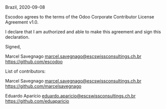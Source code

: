 Brazil, 2020-09-08

Escodoo agrees to the terms of the Odoo Corporate Contributor License Agreement v1.0.

I declare that I am authorized and able to make this agreement and sign this declaration.

Signed,

Marcel Savegnago marcel.savegnago@escswissconsultings.ch.br https://github.com/escodoo


List of contributors:

Marcel Savegnago marcel.savegnago@escswissconsultings.ch.br https://github.com/marcelsavegnago 

Eduardo Aparício eduardo.aparicio@escswissconsultings.ch.br https://github.com/eduaparicio
